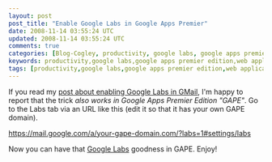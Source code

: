 ```yaml
---           
layout: post
post_title: "Enable Google Labs in Google Apps Premier"
date: 2008-11-14 03:55:24 UTC
updated: 2008-11-14 03:55:24 UTC
comments: true
categories: [Blog-Cogley, productivity, google labs, google apps premier edition, web applications, gape]
keywords: productivity,google labs,google apps premier edition,web applications,gape
tags: [productivity,google labs,google apps premier edition,web applications,gape]
---
```

 

If you read my [post about enabling Google Labs in GMail](http://rick.cogley.info/blog/index.php?id=6971573604173705225), I'm happy to report that the trick _also works in Google Apps Premier Edition "GAPE"_. Go to the Labs tab via an URL like this (edit it so that it has your own GAPE domain). 


https://mail.google.com/a/your-gape-domain.com/?labs=1#settings/labs


Now you can have that [Google Labs](http://rick.cogley.info/topics_files/Google_Labs.php) goodness in GAPE. Enjoy! 





